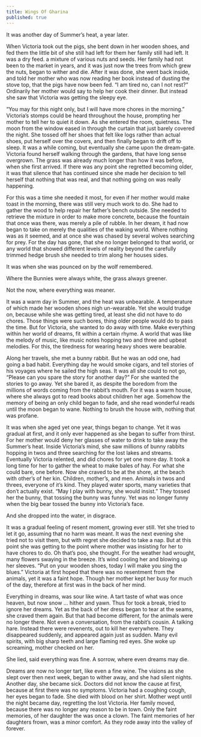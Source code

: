 ```yaml
---
title: Wings Of Gharina
published: true
---
```

It was another day of Summer’s heat, a year later.

When Victoria took out the pigs, she bent down in her wooden shoes, and fed them the little bit of she still had left for them her family still had left. It was a dry feed. a mixture of various nuts and seeds. Her family had not been to the market in years, and it was just now the trees from which grew the nuts, began to wither and die. After it was done, she went back inside, and told her mother who was now reading her book instead of dusting the stove top, that the pigs have now been fed. “I am tired no, can I not rest?” Ordinarily her mother would say to help her cook their dinner. But instead she saw that Victoria was getting the sleepy eye.

“You may for this night only, but I will have more chores in the morning.” Victoria’s stomps could be heard throughout the house, prompting her mother to tell her to quiet it down. As she entered the room, quietness. The moon from the window eased in through the curtain that just barely covered the night. She tossed off her shoes that felt like logs rather than actual shoes, put herself over the covers, and then finally began to drift off to sleep. It was a while coming, but eventually she came upon the dream-gate. Victoria found herself walking through the gardens, that have long sense overgrown. The grass was already much longer than how it was before, when she first arrived. If there was any point she regretted becoming older, it was that silence that has continued since she made her decision to tell herself that nothing that was real, and that nothing going on was really happening.

For this was a time she needed it most, for even if her mother would make toast in the morning, there was still very much work to do. She had to gather the wood to help repair her father’s bench outside. She needed to retrieve the mixture in order to make more concrete, because the fountain that once was there, was merely a pile of rubble. In her dream, it had now began to take on merely the qualities of the waking world. Where nothing was as it seemed, and at once she was chased by several wolves searching for prey. For the day has gone, that she no longer belonged to that world, or any world that showed different levels of reality beyond the carefully trimmed hedge brush she needed to trim along her houses sides.

It was when she was pounced on by the wolf remembered.

Where the Bunnies were always white, the grass always greener.

Not the now, where everything was meaner.

It was a warm day in Summer, and the heat was unbearable. A temperature of which made her wooden shoes nigh un-wearable. Yet she would trudge on, because while she was getting tired, at least she did not have to do chores. Those things were such bores, thing older people would do to pass the time. But for Victoria, she wanted to do away with time. Make everything within her world of dreams, fit within a certain rhyme. A world that was like the melody of music, like music notes hopping two and three and upbeat melodies. For this, the tiredness for wearing heavy shoes were bearable.

Along her travels, she met a bunny rabbit. But he was an odd one, had going a bad habit. Everything day he would smoke cigars, and tell stories of his voyages where he sailed the high seas. It was all she could to not go, “Please can you spare the story for another day?” For she wanted the stories to go away. Yet she bared it, as despite the boredom from the millions of words coming from the rabbit’s mouth. For it was a warm house, where she always got to read books about children her age. Somehow the memory of being an only child began to fade, and she read wonderful reads until the moon began to wane. Nothing to brush the house with, nothing that was profane.

It was when she aged yet one year, things began to change. Yet it was gradual at first, and it only ever happened as she began to suffer from thirst. For her mother would deny her glasses of water to drink to take away the Summer’s heat. Inside Victoria’s mind, she saw millions of bunny rabbits hopping in twos and three searching for the lost lakes and streams. Eventually Victoria relented, and did chores for yet one more day. It took a long time for her to gather the wheat to make bales of hay. For what she could bare, one before. Now she craved to be at the shore, at the beach with other’s of her kin. Children, mother’s, and men. Animals in twos and threes, everyone of it’s kind. They played water sports, many varieties that don’t actually exist. “May I play with bunny, she would insist.” They tossed her the bunny, that tossing the bunny was funny. Yet was no longer funny when the big bear tossed the bunny into Victoria’s face.

And she dropped into the water, in disgrace.

It was a gradual feeling of resent moment, growing ever still. Yet she tried to let it go, assuming that no harm was meant. It was the next evening she tried not to visit them, but with regret she decided to take a nap. But at this point she was getting to the point where mother was insisting for her to have chores to do. Oh that’s poo, she thought. For the weather had wrought, many flowers swaying in the breeze. It’s wind cooling her and blowing up her sleeves. “Put on your wooden shoes, today I will make you sing the blues.” Victoria at first hoped that there was no resentment from the animals, yet it was a faint hope. Though her mother kept her busy for much of the day, therefore at first was in the back of her mind.

Everything in dreams, was sour like wine. A tart taste of what was once heaven, but now snow ... hither and yawn. Thus for took a break, tried to ignore her dreams. Yet as the back of her dress began to tear at the seams, she craved them again. But that had become different, for the animals were no longer there. Not even a conversation, from the rabbit’s cousin. A talking hare. Instead there were revenents, out to kill her everywhere. They disappeared suddenly, and appeared again just as sudden. Many evil spirits, with big sharp teeth and large flaming red eyes. She woke up screaming, mother checked on her.

She lied, said everything was fine. A sorrow, where even dreams may die.

Dreams are now no longer tart, like even a fine wine. The visions as she slept over then next week, began to wither away, and she had silent nights. Another day, she became sick. Doctors did not know the cause at first, because at first there was no symptoms. Victoria had a coughing cough, her eyes began to fade. She died with blood on her shirt. Mother wept until the night became day, regretting the lost Victoria. Her family moved, because there was no longer any reason to be in town. Only the faint memories, of her daughter the was once a clown. The faint memories of her daughters frown, was a minor comfort. As they rode away into the valley of forever.
